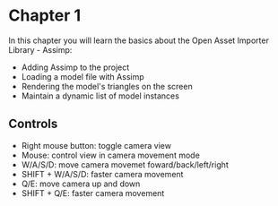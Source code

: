 # Chapter 1

In this chapter you will learn the basics about the Open Asset Importer Library - Assimp:
* Adding Assimp to the project
* Loading a model file with Assimp
* Rendering the model's triangles on the screen
* Maintain a dynamic list of model instances

## Controls

* Right mouse button: toggle camera view
* Mouse: control view in camera movement mode
* W/A/S/D: move camera movemet foward/back/left/right
* SHIFT + W/A/S/D: faster camera movement
* Q/E: move camera up and down
* SHIFT + Q/E: faster camera movement
